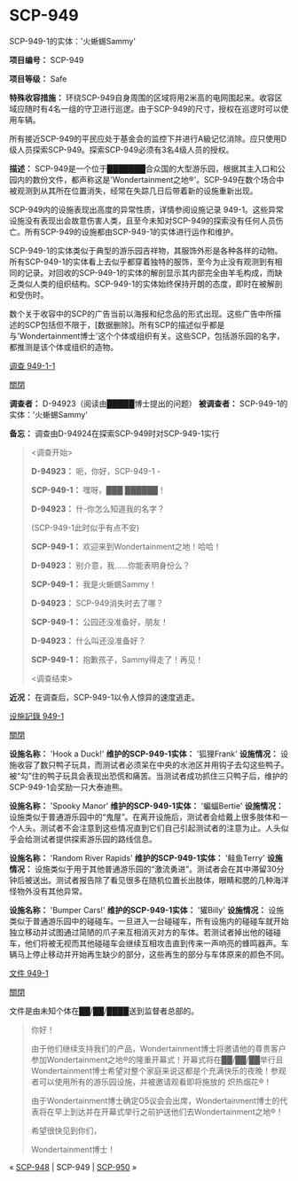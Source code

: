 # SCP-949
                        




SCP-949-1的实体：'火蜥蜴Sammy'



**项目编号：** SCP-949

**项目等级：** Safe

**特殊收容措施：** 环绕SCP-949自身周围的区域将用2米高的电网围起来。收容区域应随时有4名一组的守卫进行巡逻。由于SCP-949的尺寸，授权在巡逻时可以使用车辆。

所有接近SCP-949的平民应处于基金会的监控下并进行A級记忆消除。应只使用D级人员探索SCP-949。探索SCP-949必须有3名4级人员的授权。

**描述：** SCP-949是一个位于███████合众国的大型游乐园，根据其主入口和公园内的数份文件，都声称这是'Wondertainment之地®'。SCP-949在数个场合中被观测到从其所在位置消失，经常在失踪几日后带着新的设施重新出现。

SCP-949内的设施表现出高度的异常性质，详情参阅设施记录 949-1。这些异常设施没有表现出会故意伤害人类，且至今未知对SCP-949的探索没有任何人员伤亡。所有SCP-949的设施都由SCP-949-1的实体进行运作和维护。

SCP-949-1的实体类似于典型的游乐园吉祥物，其服饰外形是各种各样的动物。所有SCP-949-1的实体看上去似乎都穿着独特的服饰，至今为止没有观测到有相同的记录。对回收的SCP-949-1的实体的解剖显示其内部完全由羊毛构成，而缺乏类似人类的组织结构。SCP-949-1的实体始终保持开朗的态度，即时在被解剖和受伤时。

数个关于收容中的SCP的广告当前以海报和纪念品的形式出现。这些广告中所描述的SCP包括但不限于，[数据删除]。所有SCP的描述似乎都是与'Wondertainment博士'这个个体或组织有关。这些SCP，包括游乐园的名字，都推测是该个体或组织的造物。


<a shape='rect' class='collapsible-block-link' href='javascript:;'>&#35843;&#26597;&#160;949-1-1</a>

<a shape='rect' class='collapsible-block-link' href='javascript:;'>&#38364;&#38281;</a>

**调查者：** D-94923（阅读由█████博士提出的问题）
**被调查者：** SCP-949-1的实体：'火蜥蜴Sammy'

**备忘：** 调查由D-94924在探索SCP-949时对SCP-949-1实行


> <调查开始>
> 
> **D-94923：** 呃，你好，SCP-949-1 -
> 
> **SCP-949-1：** 嘿呀，███ ██████！
> 
> **D-94923：** 什-你怎么知道我的名字？
> 
> (SCP-949-1此时似乎有点不安)
> 
> **SCP-949-1：** 欢迎来到Wondertainment之地！哈哈！
> 
> **D-94923：** 别介意，我……你能表明身份么？
> 
> **SCP-949-1：** 我是火蜥蜴Sammy！
> 
> **D-94923：** SCP-949消失时去了哪？
> 
> **SCP-949-1：** 公园还没准备好，朋友！
> 
> **D-94923：** 什么叫还没准备好？
> 
> **SCP-949-1：** 抱歉孩子，Sammy得走了！再见！
> 
> <调查结束>
> 

**近况：** 在调查后，SCP-949-1以令人惊异的速度逃走。





<a shape='rect' class='collapsible-block-link' href='javascript:;'>&#35774;&#26045;&#35352;&#37636;&#160;949-1</a>

<a shape='rect' class='collapsible-block-link' href='javascript:;'>&#38364;&#38281;</a>

**设施名称：** 'Hook a Duck!'
**维护的SCP-949-1实体：** '狐狸Frank'
**设施情况：** 设施收容了数只鸭子玩具，而测试者必须呆在中央的水池区并用钩子去勾这些鸭子。被“勾”住的鸭子玩具会表现出恐慌和痛苦。当测试者成功抓住三只鸭子后，维护的SCP-949-1会奖励一只大泰迪熊。

**设施名称：** 'Spooky Manor'
**维护的SCP-949-1实体：** '蝙蝠Bertie'
**设施情况：** 设施类似于普通游乐园中的“鬼屋”。在离开设施后，测试者会给戴上很多肢体和一个人头。测试者不会注意到这些情况直到它们自己引起测试者的注意为止。人头似乎会给测试者提供探索游乐园的路线信息。

**设施名称：** 'Random River Rapids'
**维护的SCP-949-1实体：** '鲑鱼Terry'
**设施情况：** 设施类似于用于其他普通游乐园的“激流勇进”。测试者会在其中滞留30分钟后被送出。测试者报告除了看见很多在随机位置长出肢体，眼睛和腮的几种海洋怪物外没有其他异常。

**设施名称：** 'Bumper Cars!'
**维护的SCP-949-1实体：** '獾Billy'
**设施情况：** 设施类似于普通游乐园中的碰碰车。一旦进入一台碰碰车，所有设施内的碰碰车就开始独立移动并试图通过简陋的爪子来互相消灭对方的车体。若测试者掉出他的碰碰车，他们将被无视而其他碰碰车会继续互相攻击直到传来一声响亮的蜂鸣器声。车辆马上停止移动并开始再生缺少的部分，这些再生的部分与车体原来的颜色不同。





<a shape='rect' class='collapsible-block-link' href='javascript:;'>&#25991;&#20214;&#160;949-1</a>

<a shape='rect' class='collapsible-block-link' href='javascript:;'>&#38364;&#38281;</a>

文件是由未知个体在██/██/████送到监督者总部的。


> 你好！
> 
> 由于他们继续支持我们的产品，Wondertainment博士将邀请他的尊贵客户参加Wondertainment之地®的隆重开幕式！开幕式将在██/██/██举行且Wondertainment博士希望对整个家庭来说这都是个充满快乐的夜晚！参观者可以使用所有的游乐园设施，并被邀请观看即将施放的 炽热烟花®！
> 
> 由于Wondertainment博士确定O5议会会出席，Wondertainment博士的代表将在早上到达并在开幕式举行之前护送他们去Wondertainment之地®！
> 
> 希望很快见到你们，
> 
> Wondertainment博士！
> 






« [SCP-948](/scp-948) | SCP-949 | [SCP-950](/scp-950) »





                    
